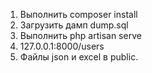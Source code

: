 1. Выполнить composer install
2. Загрузить дамп dump.sql
3. Выполнить php artisan serve
4. 127.0.0.1:8000/users
5. Файлы json и excel в public.
